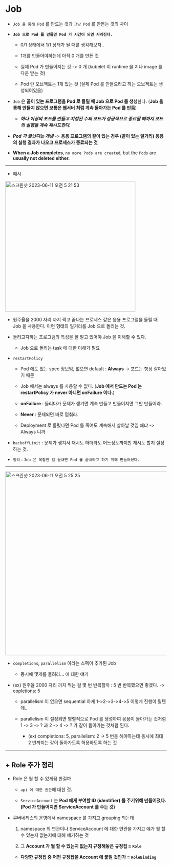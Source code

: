 # Job

- `Job 을 통해 Pod` 를 만드는 것과 `그냥 Pod` 를 만든는 것의 차이

- **`Job 으로 Pod 를 만들면 Pod 가 시간이 되면 사라진다.`**

  - 0/1 상태에서 1/1 상태가 될 때를 생각해보자..

  - 1개를 만들어야하는데 아직 0 개를 만든 것

  - 실제 Pod 가 만들어지는 것 -> 0 개 (kubelet 이 runtime 을 지나 image 를 다운 받는 것)

  - Pod 란 오브젝트는 1개 있는 것 (실제 Pod 를 만들으라고 하는 오브젝트는 생성되어있음)

- `Job` 은 **끝이 있는 프로그램을 Pod 로 돌릴 때 Job 으로 Pod 를 생성**한다. (**Job 을 통해 만들지 않으면 보통은 웹서버 처럼 계속 돌아가는 Pod 를 만듬**)

  - **_하나 이상의 포드를 만들고 지정된 수의 포드가 성공적으로 종료될 때까지 포드의 실행을 계속 재시도한다._**

- **_Pod 가 끝난다는 개념_** -> **응용 프로그램의 끝이 있는 경우 (끝이 있는 일거리) 응용의 실행 결과가 나오고 프로세스가 종료되는 것**

- **When a Job completes**, `no more Pods are created`, but the `Pods` are **usually not deleted either.**

---

- 예시

<img width="406" alt="스크린샷 2023-06-11 오전 5 21 53" src="https://github.com/jjaehwi/2023_Cloud/assets/87372606/8c36566f-f5d6-45fd-be30-3a4155e584b5">

- 원주율을 2000 자리 까지 찍고 끝나는 프로세스 같은 응용 프로그램을 돌릴 때 Job 을 사용한다. 이런 형태의 일거리를 Job 으로 돌리는 것.

- 돌리고자하는 프로그램의 특성을 잘 알고 있어야 Job 을 이해할 수 있다.

  - Job 으로 돌리는 task 에 대한 이해가 필요

- `restartPolicy`

  - Pod 에도 있는 spec 정보임, 없으면 default : **Always** -> 포드는 항상 살아있기 때문

  - Job 에서는 always 를 사용할 수 없다. (**Job 에서 만드는 Pod 는 restartPolicy 가 never 아니면 onFailure 이다.**)

  - **onFailure** : 돌리다가 문제가 생기면 계속 만들고 만들어지면 그만 만들어라.

  - **Never** : 문제되면 바로 멈춰라.

  - Deployment 로 돌렸다면 Pod 를 죽여도 계속해서 살아날 것임 왜냐 -> Always 니까

- `backoffLimit` : 문제가 생겨서 재시도 하더라도 어느정도까지만 재시도 할지 설정하는 것.

- `정리` : `Job 은 복잡한 걸 끝내면 Pod 를 끝내라고 하기 위해 만들어졌다.`

---

<img width="572" alt="스크린샷 2023-06-11 오전 5 25 25" src="https://github.com/jjaehwi/2023_Cloud/assets/87372606/4f5d0920-f8e9-416f-96f3-f7795f7a992e">

- `completions`, `parallelism` 이라는 스펙이 추가된 Job

  - 동시에 몇개를 돌려라… 에 대한 얘기

- (ex) 원주율 2000 자리 까지 찍는 걸 몇 번 반복할까 : 5 번 반복했으면 좋겠다. -> copletions: 5

  - parallelism 이 없으면 sequential 하게 1->2->3->4->5 이렇게 진행이 될텐데..

  - parallelism 이 설정되면 병렬적으로 Pod 를 생성하여 응용이 돌아가는 것처럼 1 -> 3 -> ? 과 2 -> 4 -> ? 가 같이 돌아가는 것처럼 된다.

    - (ex) completions: 5, parallelism: 2 -> 5 번을 해야하는데 동시에 최대 2 번까지는 같이 돌아가도록 허용하도록 하는 것

---

## + Role 추가 정리

- Role 은 뭘 할 수 있게끔 한걸까

  - `api 에 대한 권한`에 대한 것.

  - `ServiceAccount` 는 **Pod 에게 부여할 ID (identifier) 를 주기위해 만들어졌다. (Pod 가 만들어지면 ServiceAccount 를 주는 것)**

- 쿠버네티스의 운영에서 namespace 를 가지고 grouping 되는데

  1. namespace 의 연관이나 ServiceAccount 에 대한 연관을 가지고 얘가 뭘 할 수 있는지 없는지에 대해 얘기하는 것

  2. 그 **Account 가 뭘 할 수 있는지 없는지 규정해놓은 규정집 = `Role`**

  - **다양한 규정집 중 어떤 규정집을 Account 에 붙일 것인가 = `RoleBinding`**
